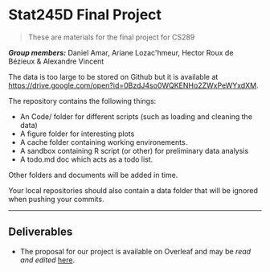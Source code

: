 # Stat245D Final Project

> These are materials for the final project for CS289

_**Group members:**_ Daniel Amar, Ariane Lozac'hmeur, Hector Roux de Bézieux & Alexandre Vincent

The data is too large to be stored on Github but it is available at https://drive.google.com/open?id=0BzdJ4so0WQKENHo2ZWxPeWYxdXM.

The repository contains the following things:

- An Code/ folder for different scripts (such as loading and cleaning the data)
- A figure folder for interesting plots
- A cache folder containing working environements.
- A sandbox containing R script (or other) for preliminary data analysis
- A todo.md doc which acts as a todo list.

Other folders and documents will be added in time.

Your local repositories should also contain a data folder that will be ignored when pushing your commits.


---

## Deliverables

* The proposal for our project is available on Overleaf and may be _read and
  edited_ [here](https://www.overleaf.com/14957190bbtqsmpgdttw).
